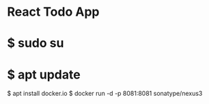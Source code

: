 # React Todo App

# $ sudo su
# $ apt update

$ apt install docker.io
$ docker run -d -p 8081:8081 sonatype/nexus3